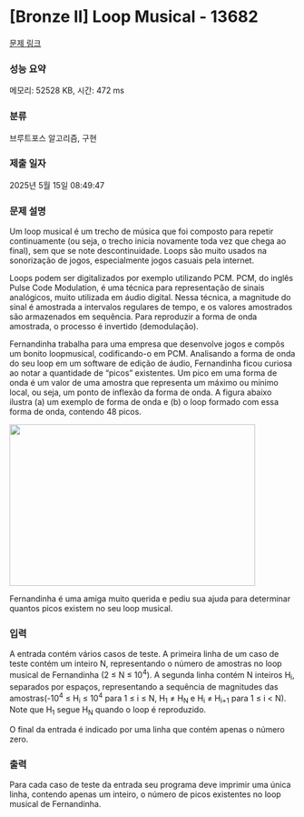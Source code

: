 # [Bronze II] Loop Musical - 13682 

[문제 링크](https://www.acmicpc.net/problem/13682) 

### 성능 요약

메모리: 52528 KB, 시간: 472 ms

### 분류

브루트포스 알고리즘, 구현

### 제출 일자

2025년 5월 15일 08:49:47

### 문제 설명

<p>Um loop musical é um trecho de música que foi composto para repetir continuamente (ou seja, o trecho inicia novamente toda vez que chega ao final), sem que se note descontinuidade. Loops são muito usados na sonorização de jogos, especialmente jogos casuais pela internet.</p>

<p>Loops podem ser digitalizados por exemplo utilizando PCM. PCM, do inglês Pulse Code Modulation, é uma técnica para representação de sinais analógicos, muito utilizada em áudio digital. Nessa técnica, a magnitude do sinal é amostrada a intervalos regulares de tempo, e os valores amostrados são armazenados em sequência. Para reproduzir a forma de onda amostrada, o processo é invertido (demodulação).</p>

<p>Fernandinha trabalha para uma empresa que desenvolve jogos e compôs um bonito loopmusical, codificando-o em PCM. Analisando a forma de onda do seu loop em um software de edição de áudio, Fernandinha ficou curiosa ao notar a quantidade de “picos” existentes. Um pico em uma forma de onda é um valor de uma amostra que representa um máximo ou mínimo local, ou seja, um ponto de inflexão da forma de onda. A figura abaixo ilustra (a) um exemplo de forma de onda e (b) o loop formado com essa forma de onda, contendo 48 picos.</p>

<p><img alt="" src="https://onlinejudgeimages.s3.amazonaws.com/problem/13682/%EC%8A%A4%ED%81%AC%EB%A6%B0%EC%83%B7%202017-01-12%20%EC%98%A4%EC%A0%84%207.53.00.png" style="height:284px; width:433px"></p>

<p>Fernandinha é uma amiga muito querida e pediu sua ajuda para determinar quantos picos existem no seu loop musical.</p>

### 입력 

 <p>A entrada contém vários casos de teste. A primeira linha de um caso de teste contém um inteiro N, representando o número de amostras no loop musical de Fernandinha (2 ≤ N ≤ 10<sup>4</sup>). A segunda linha contém N inteiros H<sub>i</sub>, separados por espaços, representando a sequência de magnitudes das amostras(-10<sup>4</sup> ≤ H<sub>i</sub> ≤ 10<sup>4</sup> para 1 ≤ i ≤ N, H<sub>1</sub> ≠ H<sub>N</sub> e H<sub>i</sub> ≠ H<sub>i+1</sub> para 1 ≤ i < N). Note que H<sub>1</sub> segue H<sub>N</sub> quando o loop é reproduzido.</p>

<p>O final da entrada é indicado por uma linha que contém apenas o número zero.</p>

### 출력 

 <p>Para cada caso de teste da entrada seu programa deve imprimir uma única linha, contendo apenas um inteiro, o número de picos existentes no loop musical de Fernandinha.</p>

